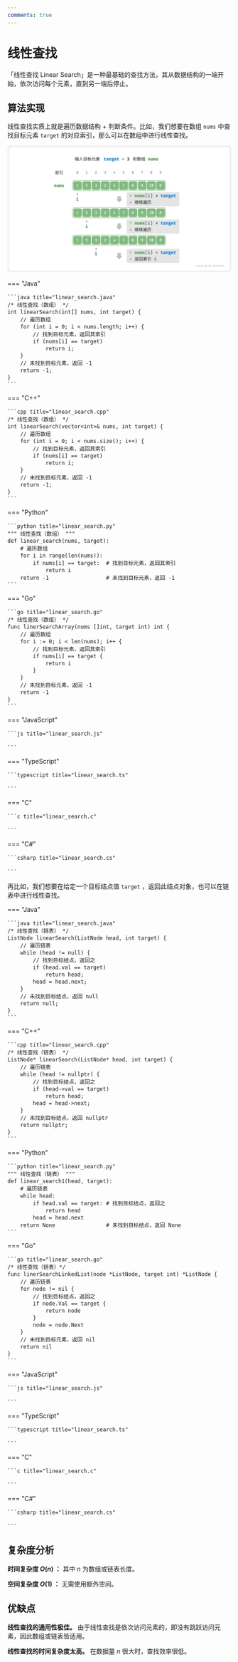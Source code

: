 ```yaml
---
comments: true
---
```


# 线性查找

「线性查找 Linear Search」是一种最基础的查找方法，其从数据结构的一端开始，依次访问每个元素，直到另一端后停止。

## 算法实现

线性查找实质上就是遍历数据结构 + 判断条件。比如，我们想要在数组 `nums` 中查找目标元素 `target` 的对应索引，那么可以在数组中进行线性查找。

![linear_search](linear_search.assets/linear_search.png)

=== "Java"

    ```java title="linear_search.java"
    /* 线性查找（数组） */
    int linearSearch(int[] nums, int target) {
        // 遍历数组
        for (int i = 0; i < nums.length; i++) {
            // 找到目标元素，返回其索引
            if (nums[i] == target)
                return i;
        }
        // 未找到目标元素，返回 -1
        return -1;
    }
    ```

=== "C++"

    ```cpp title="linear_search.cpp"
    /* 线性查找（数组） */
    int linearSearch(vector<int>& nums, int target) {
        // 遍历数组
        for (int i = 0; i < nums.size(); i++) {
            // 找到目标元素，返回其索引
            if (nums[i] == target)
                return i;
        }
        // 未找到目标元素，返回 -1
        return -1;
    }
    ```

=== "Python"

    ```python title="linear_search.py"
    """ 线性查找（数组） """
    def linear_search(nums, target):
        # 遍历数组
        for i in range(len(nums)):
            if nums[i] == target:  # 找到目标元素，返回其索引
                return i
        return -1                  # 未找到目标元素，返回 -1
    ```

=== "Go"

    ```go title="linear_search.go"
    /* 线性查找（数组） */
    func linerSearchArray(nums []int, target int) int {
        // 遍历数组
        for i := 0; i < len(nums); i++ {
            // 找到目标元素，返回其索引
            if nums[i] == target {
                return i
            }
        }
        // 未找到目标元素，返回 -1
        return -1
    }
    ```

=== "JavaScript"

    ```js title="linear_search.js"

    ```

=== "TypeScript"

    ```typescript title="linear_search.ts"

    ```

=== "C"

    ```c title="linear_search.c"

    ```

=== "C#"

    ```csharp title="linear_search.cs"

    ```

再比如，我们想要在给定一个目标结点值 `target` ，返回此结点对象，也可以在链表中进行线性查找。

=== "Java"

    ```java title="linear_search.java"
    /* 线性查找（链表） */
    ListNode linearSearch(ListNode head, int target) {
        // 遍历链表
        while (head != null) {
            // 找到目标结点，返回之
            if (head.val == target)
                return head;
            head = head.next;
        }
        // 未找到目标结点，返回 null
        return null;
    }
    ```

=== "C++"

    ```cpp title="linear_search.cpp"
    /* 线性查找（链表） */
    ListNode* linearSearch(ListNode* head, int target) {
        // 遍历链表
        while (head != nullptr) {
            // 找到目标结点，返回之
            if (head->val == target)
                return head;
            head = head->next;
        }
        // 未找到目标结点，返回 nullptr
        return nullptr;
    }
    ```

=== "Python"

    ```python title="linear_search.py"
    """ 线性查找（链表） """
    def linear_search1(head, target):
        # 遍历链表
        while head:
            if head.val == target: # 找到目标结点，返回之
                return head
            head = head.next
        return None                # 未找到目标结点，返回 None
    ```

=== "Go"

    ```go title="linear_search.go"
    /* 线性查找（链表）*/
    func linerSearchLinkedList(node *ListNode, target int) *ListNode {
        // 遍历链表
        for node != nil {
            // 找到目标结点，返回之
            if node.Val == target {
                return node
            }
            node = node.Next
        }
        // 未找到目标元素，返回 nil
        return nil
    }
    ```

=== "JavaScript"

    ```js title="linear_search.js"

    ```

=== "TypeScript"

    ```typescript title="linear_search.ts"

    ```

=== "C"

    ```c title="linear_search.c"

    ```

=== "C#"

    ```csharp title="linear_search.cs"

    ```

## 复杂度分析

**时间复杂度 $O(n)$ ：** 其中 $n$ 为数组或链表长度。

**空间复杂度 $O(1)$ ：** 无需使用额外空间。

## 优缺点

**线性查找的通用性极佳。** 由于线性查找是依次访问元素的，即没有跳跃访问元素，因此数组或链表皆适用。

**线性查找的时间复杂度太高。** 在数据量 $n$ 很大时，查找效率很低。
